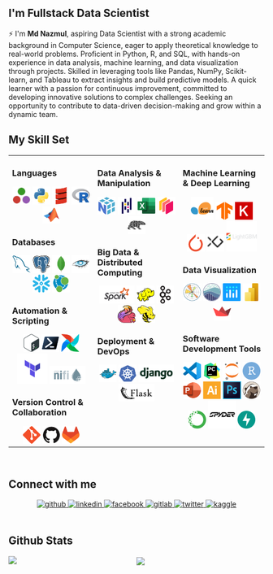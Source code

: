 ## I'm Fullstack Data Scientist

⚡ I'm **Md Nazmul**, aspiring Data Scientist with a strong academic background in Computer Science, eager to apply theoretical knowledge to real-world problems. Proficient in Python, R, and SQL, with hands-on experience in data analysis, machine learning, and data visualization through projects. Skilled in leveraging tools like Pandas, NumPy, Scikit-learn, and Tableau to extract insights and build predictive models. A quick learner with a passion for continuous improvement, committed to developing innovative solutions to complex challenges. Seeking an opportunity to contribute to data-driven decision-making and grow within a dynamic team.





## My Skill Set  
<table><tr><td valign="top" width="33%">

### Languages  
<div align="center">  
  <span><img title="Julia" alt="Julia icon " height="35px" src="./img/julia.svg">
  <img title="Python" alt="Python icon " height="35px" src="./img/python.svg">
  <img title="Scala" alt="Scala icon " height="35px" src="./img/scala.svg">
  <img title="R" alt="R icon " height="35px" src="./img/r.svg">
  <img title="Matlab" alt="Matlab icon " height="35px" src="./img/matlab.svg">
  </span>
</div>  



### Databases  
<div align="center">  
  <span><img title="MySQL" alt="MySQL icon " height="35px" src="./img/mysql.svg">
  <img title="PostgresSQL" alt="PostgresSQL icon " height="35px" src="./img/PostgresSQL.svg">
  <img title="MongoDB" alt="MongoDB icon " height="35px" src="./img/mongodb.svg">
  <img title="Cassandra" alt="Cassandra icon " height="35px" src="./img/Cassandra.svg">
  <img title="SnowFlake" alt="SnowFlake icon " height="35px" src="./img/snowflake.svg">
  <img title="Neo4j" alt="Neo4j icon " height="35px" src="./img/neo4j.svg">
</div>  



### Automation & Scripting  
<div align="center">  
  <img title="Bash" alt="Bash icon " height="35px" src="./img/Bash.svg">
  <img title="PowerShell" alt="PowerShell icon " height="35px" src="./img/PowerShell.svg">
  <img title="Apache Airflow" alt="Apache Airflow icon " height="35px" src="./img/Apache Airflow.svg">
  <img title="Terraform" alt="Terraform icon " height="60px" src="./img/Terraform.svg">
  <img title="Apache NiFi" alt="Apache NiFi icon " height="35px" src="./img/Apache NiFi.svg">
</div>  



### Version Control & Collaboration  
<div align="center">  
  <img title="Git" alt="Git icon " height="35px" src="./img/Git.svg">
  <img title="GitHub" alt="GitHub icon " height="35px" src="./img/GitHub.svg">
  <img title="GitLab" alt="GitLab icon " height="35px" src="./img/GitLab.svg">
</div>

</td><td valign="top" width="33%">



### Data Analysis & Manipulation  
<div align="center">  
  <span><img title="Numpy" alt="Numpy icon " height="35px" src="./img/numpy.svg">
  <img title="Pandas" alt="Pandas icon " height="35px" src="./img/pandas.svg">
  <img title="Excel" alt="Excel icon " height="35px" src="./img/excel.svg">
  <img title="Dask" alt="Dask icon " height="35px" src="./img/dask.svg">
  <img title="Polars" alt="Polars icon " height="35px" src="./img/polars.svg">
  </span>
</div>  



### Big Data & Distributed Computing  
<div align="center">  
  <img title="Apache Spark" alt="Apache Spark icon " height="35px" src="./img/apache Spark.svg">
  <img title="Apache Hadoop" alt="Apache Hadoop icon " height="35px" src="./img/Apache Hadoop.svg">
  <img title="Apache Kafka" alt="Apache Kafka icon " height="35px" src="./img/Apache Kafka.svg">
  <img title="Apache Flink" alt="Apache Flink icon " height="35px" src="./img/Flink.svg">
  <img title="Apache Hive" alt="Apache Hive icon " height="35px" src="./img/apache Hive.svg">
</div>  



### Deployment & DevOps  
<div align="center">  
  <img title="Docker" alt="Docker icon " height="35px" src="./img/Docker.svg">
  <img title="Kubernetes" alt="Kubernetes icon " height="35px" src="./img/Kubernetes.svg">
  <img title="Django" alt="Django icon " height="35px" src="./img/django.svg">
  <img title="Flask" alt="Flask icon " height="35px" src="./img/Flask.svg">
</div>  


</td><td valign="top" width="33%">



### Machine Learning  & Deep Learning  
<div align="center">  
  <img title="Scikit-Learn" alt="Scikit-Learn icon " height="45px" src="./img/Scikit-Learn.svg">
  <img title="TensorFlow" alt="TensorFlow icon " height="35px" src="./img/TensorFlow.svg">
  <img title="Keras" alt="Keras icon " height="35px" src="./img/Keras.svg">
  <img title="PyTorch" alt="PyTorch icon " height="35px" src="./img/PyTorch.svg">
  <img title="XGBoost" alt="XGBoost icon " height="35px" src="./img/XGBoost.svg">
  <img title="LightGBM" alt="LightGBM icon " height="60px" src="./img/lightgbm.svg">
</div>  



### Data Visualization  
<div align="center">  
  <img title="Matplotlib" alt="Matplotlib icon " height="35px" src="./img/Matplotlib.svg">
  <img title="Seaborn" alt="Seaborn icon " height="35px" src="./img/Seaborn.svg">
  <img title="Plotly" alt="Plotly icon " height="35px" src="./img/Plotly.svg">
  <img title="Power BI" alt="Power BI icon " height="35px" src="./img/Power BI.svg">
  <img title="Streamlit" alt="Streamlit icon " height="35px" src="./img/Streamlit.svg">
</div>  



### Software Development Tools
<div align="center">  
  <img title="Visual Studio Code" alt="Visual Studio Code icon " height="35px" src="./img/Visual Studio Code.svg">
  <img title="PyCharm" alt="PyCharm icon " height="35px" src="./img/PyCharm.svg">
  <img title="Jupyter Notebook" alt="Jupyter Notebook icon " height="35px" src="./img/Jupyter.svg">
  <img title="RStudio" alt="RStudio icon " height="35px" src="./img/RStudio.svg">
  <img title="PowerPoint" alt="PowerPoint icon " height="35px" src="./img/powerpoint.svg">
  <img title="Adobe Illustrator" alt="Adobe Illustrator icon " height="35px" src="./img/Adobe Illustrator.svg">
  <img title="Adobe Photoshop" alt="Adobe Photoshop icon " height="35px" src="./img/Photoshop.svg">
  <img title="DBeaver" alt="DBeaver icon " height="35px" src="./img/dBeaver.svg">
  <img title="Anaconda" alt="Anaconda icon " height="35px" src="./img/Anaconda.svg">
  <img title="Sypder" alt="Sypder icon " height="55px" src="./img/spyder.svg">
  <img title="FastApi" alt="FastApi icon " height="35px" src="./img/FastApi.svg">
</div>

</td></tr></table>  

<br/>  


## Connect with me  
<div align="center">
<a href="https://github.com/NazmulHasanNihal" target="_blank">
<img src=https://img.shields.io/badge/github-%2324292e.svg?&style=for-the-badge&logo=github&logoColor=white alt=github style="margin-bottom: 5px;" />
</a>
<a href="https://linkedin.com/in/nazmulhasannihal" target="_blank">
<img src=https://img.shields.io/badge/linkedin-%231E77B5.svg?&style=for-the-badge&logo=linkedin&logoColor=white alt=linkedin style="margin-bottom: 5px;" />
</a>
<a href="https://www.facebook.com/8lack.rabbit" target="_blank">
<img src=https://img.shields.io/badge/facebook-%232E87FB.svg?&style=for-the-badge&logo=facebook&logoColor=white alt=facebook style="margin-bottom: 5px;" />
</a>
<a href="https://gitlab.com/NazmulHasanNihal" target="_blank">
<img src=https://img.shields.io/badge/gitlab-330F63.svg?&style=for-the-badge&logo=gitlab&logoColor=white alt=gitlab style="margin-bottom: 5px;" />
</a>
<a href="https://twitter.com/nazmulhas363" target="_blank">
<img src=https://img.shields.io/badge/twitter-%2300acee.svg?&style=for-the-badge&logo=twitter&logoColor=white alt=twitter style="margin-bottom: 5px;" />
</a>
<a href="https://www.kaggle.com/nazmulhasannihal" target="_blank">
<img src=https://img.shields.io/badge/kaggle-%2344BAE8.svg?&style=for-the-badge&logo=kaggle&logoColor=white alt=kaggle style="margin-bottom: 5px;" />
</a>  
</div>  
  

<br/>  


## Github Stats  
<img src="https://github-readme-stats.vercel.app/api?username=NazmulHasanNihal&show_icons=true&count_private=true&hide_border=true" align="left" />  

<div align="center"><img src="https://github-readme-stats.vercel.app/api/top-langs/?username=NazmulHasanNihal&hide_border=true&layout=compact" align="center" /></div>
<br />